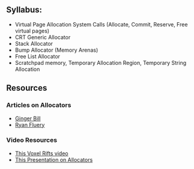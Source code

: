 ## Syllabus:

* Virtual Page Allocation System Calls (Allocate, Commit, Reserve, Free virtual pages)
* CRT Generic Allocator
* Stack Allocator
* Bump Allocator (Memory Arenas)
* Free List Allocator
* Scratchpad memory, Temporary Allocation Region, Temporary String Allocation

## Resources

### Articles on Allocators
- [Ginger Bill](https://www.gingerbill.org/series/memory-allocation-strategies/)
- [Ryan Fluery](https://www.rfleury.com/p/untangling-lifetimes-the-arena-allocator)

### Video Resources
- [This Voxel Rifts video](https://www.youtube.com/watch?v=3IAlJSIjvH0)
- [This Presentation on Allocators](https://www.youtube.com/watch?v=vHWiDx_l4V0)